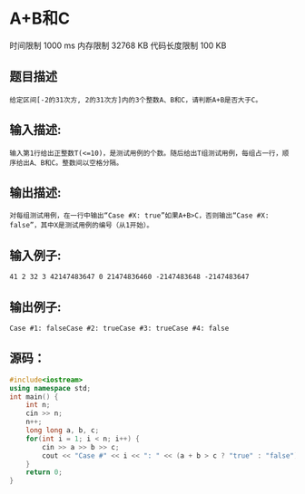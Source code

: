 # A+B和C

时间限制 1000 ms 内存限制 32768 KB 代码长度限制 100 KB

## 题目描述

```
给定区间[-2的31次方, 2的31次方]内的3个整数A、B和C，请判断A+B是否大于C。
```

## 输入描述:

```
输入第1行给出正整数T(<=10)，是测试用例的个数。随后给出T组测试用例，每组占一行，顺序给出A、B和C。整数间以空格分隔。
```

## 输出描述:

```
对每组测试用例，在一行中输出“Case #X: true”如果A+B>C，否则输出“Case #X: false”，其中X是测试用例的编号（从1开始）。
```

## 输入例子:

```
41 2 32 3 42147483647 0 21474836460 -2147483648 -2147483647
```

## 输出例子:

```
Case #1: falseCase #2: trueCase #3: trueCase #4: false
```



## 源码：

```cpp
#include<iostream>
using namespace std;
int main() {
    int n;
    cin >> n;
    n++;
    long long a, b, c;
    for(int i = 1; i < n; i++) {
        cin >> a >> b >> c;
        cout << "Case #" << i << ": " << (a + b > c ? "true" : "false") << endl;
    }
    return 0;
}
```

